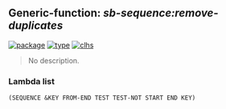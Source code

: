 ## Generic-function: ***sb-sequence:remove-duplicates***
[![package](https://img.shields.io/badge/Package-SB--SEQUENCE-5f9ea0.svg?style=social&colorA=999999)](../) [![type](https://img.shields.io/badge/Type-Generic--Function-5f9ea0.svg?style=social&colorA=999999)](../#generic-function) [![clhs](https://img.shields.io/badge/CLHS-REMOVE--DUPLICATES-5f9ea0.svg?style=social&colorA=999999)](http://www.lispworks.com/documentation/HyperSpec/Body/f_rm_dup.htm) 

> No description.

### Lambda list
```
(SEQUENCE &KEY FROM-END TEST TEST-NOT START END KEY)
```
